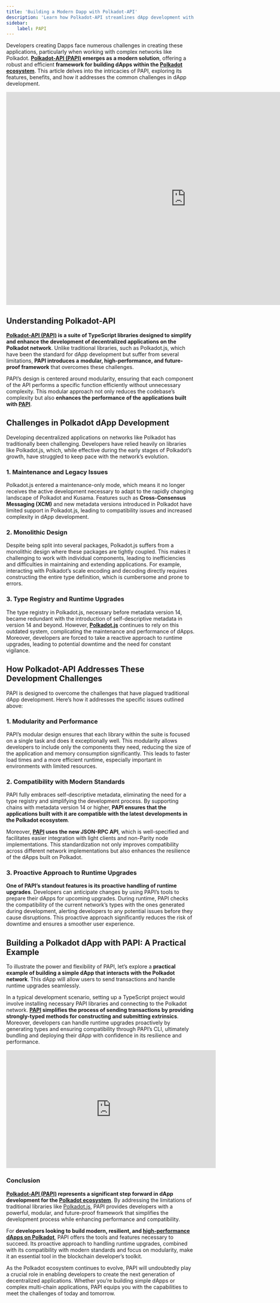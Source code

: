 ```yaml
---
title: 'Building a Modern Dapp with Polkadot-API'
description: 'Learn how Polkadot-API streamlines dApp development with modular design, proactive upgrade management, and seamless Polkadot network integration.'
sidebar:
    label: PAPI
---
```


Developers creating Dapps face numerous challenges in creating these applications, particularly when working with complex networks like Polkadot. **[Polkadot-API (PAPI)](https://papi.how/) emerges as a modern solution**, offering a robust and efficient **framework for building dApps within the [Polkadot ecosystem](https://dablock.com/ecosystem/)**. This article delves into the intricacies of PAPI, exploring its features, benefits, and how it addresses the common challenges in dApp development.

<iframe allowfullscreen="allowfullscreen" frameborder="0" height="569" src="https://docs.google.com/presentation/d/e/2PACX-1vTCi9pd2GNlIsOCk0ANrRW3glw0QliOXZ-bQjFOyqJGCGyu_3dVSNx3V07y3SXEx38fD1TtCSQdrfVa/embed?start=false&loop=false&delayms=60000" width="960"></iframe>

Understanding Polkadot-API
--------------------------

**[Polkadot-API (PAPI)](https://papi.how/) is a suite of TypeScript libraries designed to simplify and enhance the development of decentralized applications on the Polkadot network**. Unlike traditional libraries, such as Polkadot.js, which have been the standard for dApp development but suffer from several limitations, **PAPI introduces a** **modular, high-performance, and future-proof framework** that overcomes these challenges.

PAPI’s design is centered around modularity, ensuring that each component of the API performs a specific function efficiently without unnecessary complexity. This modular approach not only reduces the codebase’s complexity but also **enhances the performance of the applications built with [PAPI](https://papi.how/)**.

Challenges in Polkadot dApp Development
---------------------------------------

Developing decentralized applications on networks like Polkadot has traditionally been challenging. Developers have relied heavily on libraries like Polkadot.js, which, while effective during the early stages of Polkadot’s growth, have struggled to keep pace with the network’s evolution.

### 1. **Maintenance and Legacy Issues**

Polkadot.js entered a maintenance-only mode, which means it no longer receives the active development necessary to adapt to the rapidly changing landscape of Polkadot and Kusama. Features such as **Cross-Consensus Messaging (XCM)** and new metadata versions introduced in Polkadot have limited support in Polkadot.js, leading to compatibility issues and increased complexity in dApp development.

### 2. **Monolithic Design**

Despite being split into several packages, Polkadot.js suffers from a monolithic design where these packages are tightly coupled. This makes it challenging to work with individual components, leading to inefficiencies and difficulties in maintaining and extending applications. For example, interacting with Polkadot’s scale encoding and decoding directly requires constructing the entire type definition, which is cumbersome and prone to errors.

### 3. **Type Registry and Runtime Upgrades**

The type registry in Polkadot.js, necessary before metadata version 14, became redundant with the introduction of self-descriptive metadata in version 14 and beyond. However, [**Polkadot.js**](https://dablock.com/dapps/polkadotjs/) continues to rely on this outdated system, complicating the maintenance and performance of dApps. Moreover, developers are forced to take a reactive approach to runtime upgrades, leading to potential downtime and the need for constant vigilance.

How Polkadot-API Addresses These Development Challenges
-------------------------------------------------------

PAPI is designed to overcome the challenges that have plagued traditional dApp development. Here’s how it addresses the specific issues outlined above:

### 1. **Modularity and Performance**

PAPI’s modular design ensures that each library within the suite is focused on a single task and does it exceptionally well. This modularity allows developers to include only the components they need, reducing the size of the application and memory consumption significantly. This leads to faster load times and a more efficient runtime, especially important in environments with limited resources.

### 2. **Compatibility with Modern Standards**

PAPI fully embraces self-descriptive metadata, eliminating the need for a type registry and simplifying the development process. By supporting chains with metadata version 14 or higher, **PAPI ensures that the applications built with it are compatible with the latest developments in the Polkadot ecosystem**.

Moreover, **[PAPI](https://papi.how/) uses the new JSON-RPC API**, which is well-specified and facilitates easier integration with light clients and non-Parity node implementations. This standardization not only improves compatibility across different network implementations but also enhances the resilience of the dApps built on Polkadot.

### 3. **Proactive Approach to Runtime Upgrades**

**One of PAPI’s standout features is its proactive handling of runtime upgrades**. Developers can anticipate changes by using PAPI’s tools to prepare their dApps for upcoming upgrades. During runtime, PAPI checks the compatibility of the current network’s types with the ones generated during development, alerting developers to any potential issues before they cause disruptions. This proactive approach significantly reduces the risk of downtime and ensures a smoother user experience.

Building a Polkadot dApp with PAPI: A Practical Example
-------------------------------------------------------

To illustrate the power and flexibility of PAPI, let’s explore a **practical example of building a simple dApp that interacts with the Polkadot network**. This dApp will allow users to send transactions and handle runtime upgrades seamlessly.

In a typical development scenario, setting up a TypeScript project would involve installing necessary PAPI libraries and connecting to the Polkadot network. **[PAPI](https://papi.how/) simplifies the process of sending transactions by providing strongly-typed methods for constructing and submitting extrinsics**. Moreover, developers can handle runtime upgrades proactively by generating types and ensuring compatibility through PAPI’s CLI, ultimately bundling and deploying their dApp with confidence in its resilience and performance.

<iframe allowfullscreen="allowfullscreen" frameborder="0" height="315" src="https://www.youtube.com/embed/fj63gYJmuIk?si=HGArP6l318K2FB-W" title="YouTube video player" width="560"></iframe>

### Conclusion

**[Polkadot-API (PAPI)](https://papi.how/) represents a significant step forward in dApp development for the [Polkadot ecosystem](https://dablock.com/ecosystem/)**. By addressing the limitations of traditional libraries like [Polkadot.js](https://dablock.com/dapps/polkadotjs/), PAPI provides developers with a powerful, modular, and future-proof framework that simplifies the development process while enhancing performance and compatibility.

For **developers looking to build modern, resilient, and [high-performance dApps on Polkadot](https://dablock.com/dapps/)**, PAPI offers the tools and features necessary to succeed. Its proactive approach to handling runtime upgrades, combined with its compatibility with modern standards and focus on modularity, make it an essential tool in the blockchain developer’s toolkit.

As the Polkadot ecosystem continues to evolve, PAPI will undoubtedly play a crucial role in enabling developers to create the next generation of decentralized applications. Whether you’re building simple dApps or complex multi-chain applications, PAPI equips you with the capabilities to meet the challenges of today and tomorrow.
